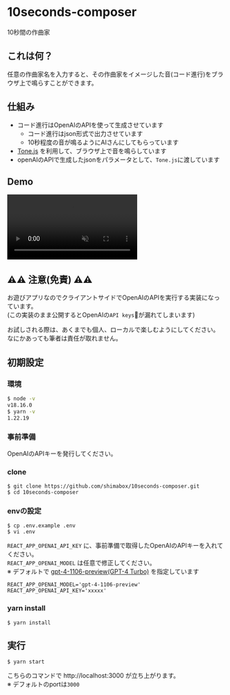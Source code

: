 # 10seconds-composer

10秒間の作曲家

## これは何？

任意の作曲家名を入力すると、その作曲家をイメージした音(コード進行)をブラウザ上で鳴らすことができます。

## 仕組み

- コード進行はOpenAIのAPIを使って生成させています
  - コード進行はjson形式で出力させています
  - 10秒程度の音が鳴るようにAIさんにしてもらっています
- [Tone.js](https://tonejs.github.io/ "Tone.js") を利用して、ブラウザ上で音を鳴らしています
- openAIのAPIで生成したjsonをパラメータとして、`Tone.js`に渡しています

## Demo

<div><video controls src="https://github.com/shimabox/10seconds-composer/assets/2285196/7375c542-714f-4486-8b49-4d6fd3aa4485
" muted="false"></video></div>

## :warning::warning: 注意(免責) :warning::warning:

お遊びアプリなのでクライアントサイドでOpenAIのAPIを実行する実装になっています。  
(この実装のまま公開するとOpenAIの`API keys`:key:が漏れてしまいます)  

お試しされる際は、あくまでも個人、ローカルで楽しむようにしてください。  
なにかあっても筆者は責任が取れません。

## 初期設定

### 環境

```sh
$ node -v
v18.16.0
$ yarn -v
1.22.19
```

### 事前準備

OpenAIのAPIキーを発行してください。

### clone

```
$ git clone https://github.com/shimabox/10seconds-composer.git
$ cd 10seconds-composer
```

### envの設定

```
$ cp .env.example .env
$ vi .env
```

`REACT_APP_OPENAI_API_KEY` に、事前準備で取得したOpenAIのAPIキーを入れてください。  
`REACT_APP_OPENAI_MODEL` は任意で修正してください。  
※ デフォルトで [gpt-4-1106-preview(GPT-4 Turbo)](https://platform.openai.com/docs/models/gpt-4-and-gpt-4-turbo "Models - OpenAI API") を指定しています

```
REACT_APP_OPENAI_MODEL='gpt-4-1106-preview'
REACT_APP_OPENAI_API_KEY='xxxxx'
```

### yarn install

```
$ yarn install
```

## 実行

```
$ yarn start
```

こちらのコマンドで http://localhost:3000 が立ち上がります。  
※ デフォルトのportは`3000`

